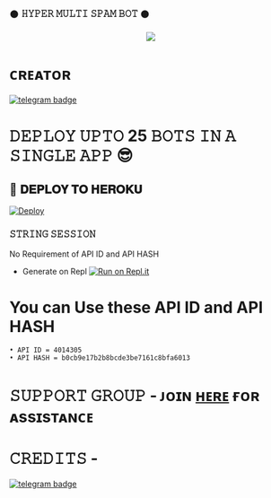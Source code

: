 ### 𒊹︎︎︎ 𝙷𝚈𝙿𝙴𝚁 𝙼𝚄𝙻𝚃𝙸 𝚂𝙿𝙰𝙼 𝙱𝙾𝚃 𒊹︎︎︎︎︎

<p align="center">
  <img src="https://telegra.ph/file/101b8d4fa207bf8a8b157.jpg">
</p>

# ᴄʀᴇᴀᴛᴏʀ
 [![telegram badge](https://img.shields.io/badge/𝙷𝚈𝙿𝙴𝚁-30302f?style=for-the-badge&logo=telegram)](https://t.me/ITS_KING_HYPER) 
# 𝙳𝙴𝙿𝙻𝙾𝚈 𝚄𝙿𝚃𝙾 25 𝙱𝙾𝚃𝚂 𝙸𝙽 𝙰 𝚂𝙸𝙽𝙶𝙻𝙴 𝙰𝙿𝙿 😎
## 🚀 𝐃𝐄𝐏𝐋𝐎𝐘 𝐓𝐎 𝐇𝐄𝐑𝐎𝐊𝐔 
[![Deploy](https://www.herokucdn.com/deploy/button.svg)](https://heroku.com/deploy?template=https://github.com/HYPER-OP/HYPER_MULTI_SPAM-BOT)
### 𝚂𝚃𝚁𝙸𝙽𝙶 𝚂𝙴𝚂𝚂𝙸𝙾𝙽
No Requirement of API ID and API HASH

   - Generate on Repl [![Run on Repl.it](https://repl.it/badge/github/MrRizoel/RiZoeLSpamBot)](https://replit.com/@hyperop6666/HYPER-REPL)

# You can Use these API ID and API HASH
```
• API ID = 4014305
• API HASH = b0cb9e17b2b8bcde3be7161c8bfa6013
```
# 𝚂𝚄𝙿𝙿𝙾𝚁𝚃 𝙶𝚁𝙾𝚄𝙿 - ᴊᴏɪɴ [ʜᴇʀᴇ](https://t.me/HYPERS_CHAT_ROOM) ғᴏʀ ᴀssɪsᴛᴀɴᴄᴇ
# 𝙲𝚁𝙴𝙳𝙸𝚃𝚂 -
[![telegram badge](https://img.shields.io/badge/YUKKI-30302f?style=for-the-badge&logo=telegram)](https://t.me/OfficialYukki)
